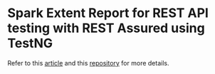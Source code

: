 # Spark Extent Report for REST API testing with REST Assured using TestNG

Refer to this [article](https://ghchirp.tech/3791/) and this [repository](https://github.com/grasshopper7/rest-assured-extent-report-plugin) for more details.
